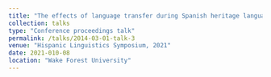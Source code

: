 ```yaml
---
title: "The effects of language transfer during Spanish heritage language development"
collection: talks
type: "Conference proceedings talk"
permalink: /talks/2014-03-01-talk-3
venue: "Hispanic Linguistics Symposium, 2021"
date: 2021-010-08
location: "Wake Forest University"
---
```


